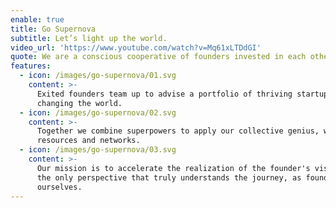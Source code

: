 ```yaml
---
enable: true
title: Go Supernova
subtitle: Let’s light up the world.
video_url: 'https://www.youtube.com/watch?v=Mq61xLTDdGI'
quote: We are a conscious cooperative of founders invested in each other’s success.
features:
  - icon: /images/go-supernova/01.svg
    content: >-
      Exited founders team up to advise a portfolio of thriving startups
      changing the world.
  - icon: /images/go-supernova/02.svg
    content: >-
      Together we combine superpowers to apply our collective genius, wisdom,
      resources and networks. 
  - icon: /images/go-supernova/03.svg
    content: >-
      Our mission is to accelerate the realization of the founder's vision from
      the only perspective that truly understands the journey, as founders
      ourselves.
---
```





